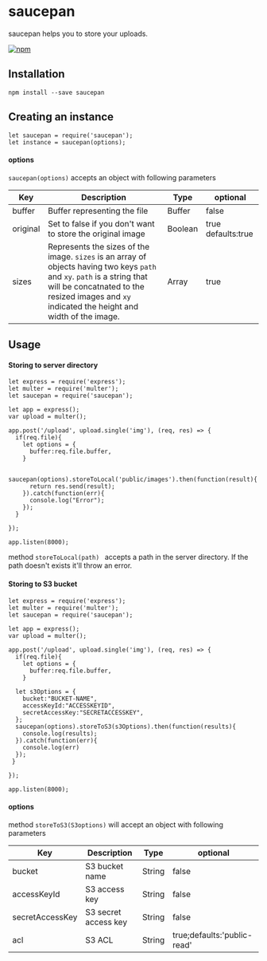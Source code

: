 # saucepan
saucepan helps you to store your uploads.

[![npm](https://img.shields.io/npm/v/saucepan.svg)](https://github.com/rawat-naresh/saucepan)

## Installation

```
npm install --save saucepan
```
## Creating an instance 
```
let saucepan = require('saucepan');
let instance = saucepan(options);
```
#### options
```saucepan(options)``` accepts an object with following parameters

| Key | Description | Type | optional |
| ------ | ------ | ------ | ----------------------------- |
| buffer | Buffer representing the file | Buffer |false |
| original | Set to false if you don't want to store the original image | Boolean | true defaults:true |
| sizes | Represents the sizes of the image. ```sizes``` is an array of objects having two keys ```path``` and ```xy```. ```path``` is a string that will be concatnated to the resized images and ```xy``` indicated the height and width of the image. | Array | true |




## Usage
#### Storing to server directory

```
let express = require('express');
let multer = require('multer');
let saucepan = require('saucepan');

let app = express();
var upload = multer();

app.post('/upload', upload.single('img'), (req, res) => {
  if(req.file){
    let options = {
      buffer:req.file.buffer,
    }
    
    saucepan(options).storeToLocal('public/images').then(function(result){
      return res.send(result);
    }).catch(function(err){
      console.log("Error");
    });	
  }
  
});

app.listen(8000);
```

method ```storeToLocal(path) ``` accepts a path in the server directory. If the path doesn't exists it'll throw an error.

#### Storing to S3 bucket

```
let express = require('express');
let multer = require('multer');
let saucepan = require('saucepan');

let app = express();
var upload = multer();

app.post('/upload', upload.single('img'), (req, res) => {
  if(req.file){
    let options = {
      buffer:req.file.buffer,
    }
    
  let s3Options = {
    bucket:"BUCKET-NAME",
    accessKeyId:"ACCESSKEYID",
    secretAccessKey:"SECRETACCESSKEY",
  };
  saucepan(options).storeToS3(s3Options).then(function(results){
    console.log(results);
  }).catch(function(err){
    console.log(err)
  });
 }
  
});

app.listen(8000);
```
#### options
method ```storeToS3(S3options)``` will accept an object with following parameters

| Key | Description | Type | optional |
| --- | --- | --- | --- |
| bucket | S3 bucket name | String | false |
| accessKeyId | S3 access key | String | false |
| secretAccessKey | S3 secret access key | String | false |
| acl | S3 ACL | String | true;defaults:'public-read'

